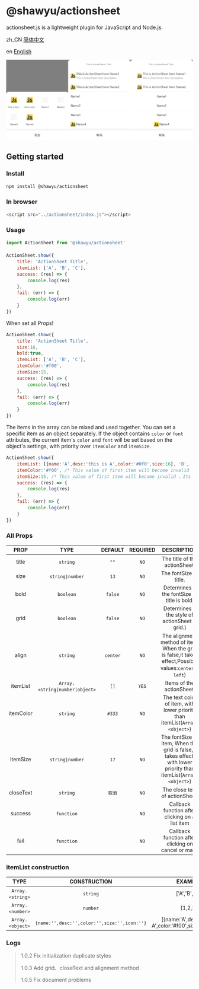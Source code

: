# @shawyu/actionsheet

actionsheet.js is a lightweight plugin for JavaScript and Node.js. 

zh_CN [简体中文](README.md)

en [English](README_en.md)

![Actionsheet](actionsheet.png)

## Getting started

### Install

```sh
npm install @shawyu/actionsheet
```

### In browser

```sh
<script src="../actionsheet/index.js"></script>
```

### Usage

```js
import ActionSheet from '@shawyu/actionsheet'

ActionSheet.show({
	title: 'ActionSheet Title',
	itemList: ['A', 'B', 'C'],
	success: (res) => {
		console.log(res)
	},
	fail: (err) => {
		console.log(err)
	}
})
```

When set all Props!

```js
ActionSheet.show({
	title: 'ActionSheet Title',
	size:16,
	bold:true,
	itemList: ['A', 'B', 'C'],
	itemColor:'#f00',
	itemSize:15,
	success: (res) => {
		console.log(res)
	},
	fail: (err) => {
		console.log(err)
	}
})
```

The items in the array can be mixed and used together. You can set a specific item as an object separately. If the object contains `color` or `font` attributes, the current item's `color` and `font` will be set based on the object's settings, with priority over `itemColor` and `itemSize`.

```js
ActionSheet.show({
	itemList: [{name:'A',desc:'this is A',color:'#0f0',size:16}, 'B', 'C'],
	itemColor:'#f00', /* This value of first item will become invalid ，Its color will appear as '#0f0'. */
	itemSize:15, /* This value of first item will become invalid ，Its fontSize will appear as 16px. */
	success: (res) => {
		console.log(res)
	},
	fail: (err) => {
		console.log(err)
	}
})
```

### All Props

|PROP|TYPE|DEFAULT|REQUIRED|DESCRIPTION|
|:-:|:-:|:-:|:-:|:-:|
|title|`string`| `""` | `NO` |The title of the actionSheet.  |
|size|`string\|number`| `13` | `NO` |The fontSize of title.|
|bold|`boolean`| `false` | `NO` | Determines if the fontSize of title is bold. |
|grid|`boolean`| `false` | `NO` | Determines if the style of actionSheet is grid.)|
|align|`string`| `center` | `NO` | The alignment method of item. When the grid is false,it takes effect,Possible values:`center`、`left`)|
|itemList|`Array.<string\|number\|object>`| `[]` |`YES` | Items of the actionSheet. |
|itemColor|`string`| `#333` |`NO` | The text color of item, with lower priority than itemList(`Array.<object>`)|
|itemSize|`string\|number`| `17` | `NO` | The fontSize of item, When the grid is false,it takes effect. with lower priority than itemList(`Array.<object>`)|
|closeText|`string`| `取消` | `NO` | The close text of actionSheet.|
|success|`function`| | `NO` |Callback function after clicking on a list item |
|fail|`function`|  | `NO` |Callback function after clicking on cancel or mask |

### itemList construction

|TYPE|CONSTRUCTION|EXAMPLE|
|:-:|:-:|:-:|
|`Array.<string>`|`string`| ['A','B','C'] |
|`Array.<number>`|`number`| [1,2,3] |
|`Array.<object>`|`{name:'',desc:'',color:'',size:'',icon:''}`| [{name:'A',desc:'this is A',color:'#f00',size:16,icon:''}] |

### Logs

> 1.0.2  Fix initialization duplicate styles
> 
> 1.0.3  Add grid、closeText and alignment method
>
> 1.0.5  Fix document problems
